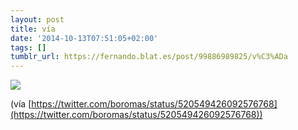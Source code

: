 ```yaml
---
layout: post
title: vía
date: '2014-10-13T07:51:05+02:00'
tags: []
tumblr_url: https://fernando.blat.es/post/99886989825/v%C3%ADa
---
```

 ![](/tumblr_files/tumblr_nddc958muF1qz4y16o1_640.jpg)  

(vía [https://twitter.com/boromas/status/520549426092576768](https://twitter.com/boromas/status/520549426092576768))
